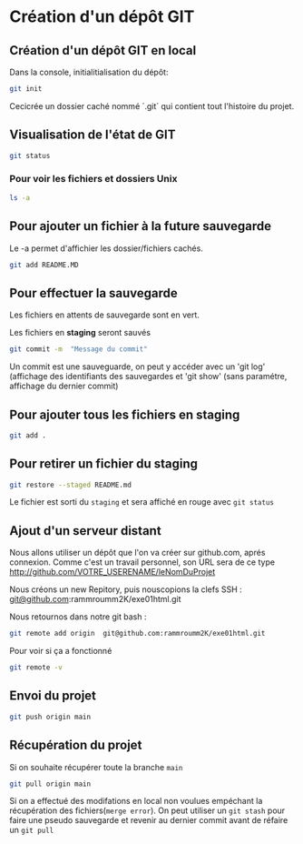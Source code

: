 # Création d'un dépôt GIT 
## Création d'un dépôt GIT en local
Dans la console, initialitialisation du dépôt:
```bash
git init
```
Cecicrée un dossier caché nommé ´.git´ qui contient tout l'histoire du projet. 
## Visualisation de l'état de GIT
```bash
git status
```
### Pour voir les fichiers et dossiers Unix

```bash
ls -a
```

## Pour ajouter un fichier à la future sauvegarde
Le -a permet d'affichier les dossier/fichiers cachés.
```bash
git add README.MD
```

## Pour effectuer la sauvegarde 
Les fichiers en attents de sauvegarde sont en vert.

Les fichiers en **staging** seront sauvés

```bash
git commit -m  "Message du commit" 
```
Un commit est une sauveguarde, on peut y accéder avec un 'git log' (affichage des identifiants des
sauvegardes et 'git show' (sans paramétre, affichage du dernier commit)

## Pour ajouter tous les fichiers en staging 

```bash
git add .
```
## Pour retirer un fichier du staging

```bash
git restore --staged README.md
```
Le fichier est sorti du `staging` et sera affiché en rouge avec `git status`

## Ajout d'un serveur distant

Nous allons utiliser un dépôt que l'on va créer sur github.com,
aprés connexion. Comme c'est un travail personnel, son URL sera de
ce type http://github.com/VOTRE_USERENAME/leNomDuProjet

Nous créons un new Repitory, puis nouscopions la clefs SSH : 
git@github.com:rammroumm2K/exe01html.git

Nous retournos dans notre git bash :
```bash
git remote add origin  git@github.com:rammroumm2K/exe01html.git
```
Pour voir si ça a fonctionné
```bash
git remote -v
```

## Envoi du projet 
```bash
git push origin main
```

## Récupération du projet

Si on souhaite récupérer toute la branche `main`

```bash
git pull origin main
```

Si on a effectué des modifations en local non voulues empéchant la récupération des fichiers(`merge error`).
On peut utiliser un `git stash` pour faire une pseudo sauvegarde et revenir au dernier commit
avant de réfaire un `git pull`

